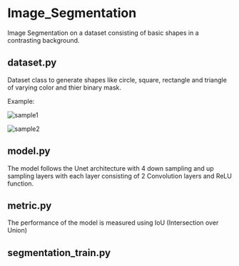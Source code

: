 # Image_Segmentation
Image Segmentation on a dataset consisting of basic shapes in a contrasting background.

## dataset.py
Dataset class to generate shapes like circle, square, rectangle and triangle of varying color and thier binary mask.

Example:

![sample1](https://github.com/NeerajNixon/Image_Segmentation/assets/92161269/bfe95dba-acf9-4fe2-973a-352bba2d9af2)

![sample2](https://github.com/NeerajNixon/Image_Segmentation/assets/92161269/0ab3da73-3e99-45b7-8672-3e956876cc2c)

## model.py
The model follows the Unet architecture with 4 down sampling and up sampling layers with each layer consisting of 2 Convolution layers and ReLU function.

## metric.py
The performance of the model is measured using IoU (Intersection over Union)

## segmentation_train.py
